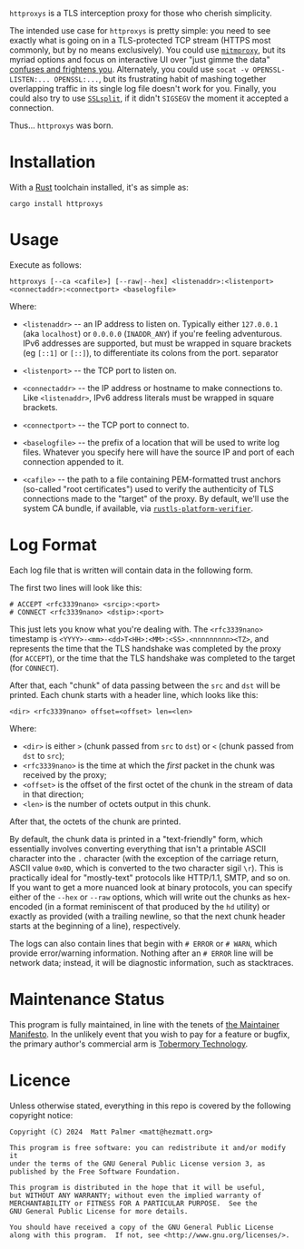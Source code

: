`httproxys` is a TLS interception proxy for those who cherish simplicity.

The intended use case for `httproxys` is pretty simple: you need to see exactly what is going on in a TLS-protected TCP stream (HTTPS most commonly, but by no means exclusively).
You could use [`mitmproxy`](https://mitmproxy.org), but its myriad options and focus on interactive UI over "just gimme the data" [confuses and frightens you](https://en.wikipedia.org/wiki/Unfrozen_Caveman_Lawyer).
Alternately, you could use `socat -v OPENSSL-LISTEN:... OPENSSL:...`, but its frustrating habit of mashing together overlapping traffic in its single log file doesn't work for you.
Finally, you could also try to use [`SSLsplit`](https://www.roe.ch/SSLsplit), if it didn't `SIGSEGV` the moment it accepted a connection.

Thus... `httproxys` was born.


# Installation

With a [Rust](https://rust-lang.org) toolchain installed, it's as simple as:

```
cargo install httproxys
```


# Usage

Execute as follows:

```
httproxys [--ca <cafile>] [--raw|--hex] <listenaddr>:<listenport> <connectaddr>:<connectport> <baselogfile>
```

Where:

* `<listenaddr>` -- an IP address to listen on.
  Typically either `127.0.0.1` (aka `localhost`) or `0.0.0.0` (`INADDR_ANY`) if you're feeling adventurous.
  IPv6 addresses are supported, but must be wrapped in square brackets (eg `[::1]` or `[::]`), to differentiate its colons from the port. separator

* `<listenport>` -- the TCP port to listen on.

* `<connectaddr>` -- the IP address or hostname to make connections to.
  Like `<listenaddr>`, IPv6 address literals must be wrapped in square brackets.

* `<connectport>` -- the TCP port to connect to.

* `<baselogfile>` -- the prefix of a location that will be used to write log files.
  Whatever you specify here will have the source IP and port of each connection appended to it.

* `<cafile>` -- the path to a file containing PEM-formatted trust anchors (so-called "root certificates") used to verify the authenticity of TLS connections made to the "target" of the proxy.
  By default, we'll use the system CA bundle, if available, via [`rustls-platform-verifier`](https://crates.io/crates/rustls-platform-verifier).


# Log Format

Each log file that is written will contain data in the following form.

The first two lines will look like this:

```
# ACCEPT <rfc3339nano> <srcip>:<port>
# CONNECT <rfc3339nano> <dstip>:<port>
```

This just lets you know what you're dealing with.
The `<rfc3339nano>` timestamp is `<YYYY>-<mm>-<dd>T<HH>:<MM>:<SS>.<nnnnnnnnn><TZ>`, and represents the time that the TLS handshake was completed by the proxy (for `ACCEPT`), or the time that the TLS handshake was completed to the target (for `CONNECT`).

After that, each "chunk" of data passing between the `src` and `dst` will be printed.
Each chunk starts with a header line, which looks like this:

```
<dir> <rfc3339nano> offset=<offset> len=<len>
```

Where:

* `<dir>` is either `>` (chunk passed from `src` to `dst`) or `<` (chunk passed from `dst` to `src`);
* `<rfc3339nano>` is the time at which the *first* packet in the chunk was received by the proxy;
* `<offset>` is the offset of the first octet of the chunk in the stream of data in that direction;
* `<len>` is the number of octets output in this chunk.

After that, the octets of the chunk are printed.

By default, the chunk data is printed in a "text-friendly" form, which essentially involves converting everything that isn't a printable ASCII character into the `.` character (with the exception of the carriage return, ASCII value `0x0D`, which is converted to the two character sigil `\r`).
This is practically ideal for "mostly-text" protocols like HTTP/1.1, SMTP, and so on.
If you want to get a more nuanced look at binary protocols, you can specify either of the `--hex` or `--raw` options, which will write out the chunks as hex-encoded (in a format reminiscent of that produced by the `hd` utility) or exactly as provided (with a trailing newline, so that the next chunk header starts at the beginning of a line), respectively.

The logs can also contain lines that begin with `# ERROR` or `# WARN`, which provide error/warning information.
Nothing after an `# ERROR` line will be network data; instead, it will be diagnostic information, such as stacktraces.


# Maintenance Status

This program is fully maintained, in line with the tenets of [the Maintainer Manifesto](https://maintainermanifesto.org).
In the unlikely event that you wish to pay for a feature or bugfix, the primary author's commercial arm is [Tobermory Technology](https://tobermorytech.com).


# Licence

Unless otherwise stated, everything in this repo is covered by the following
copyright notice:

    Copyright (C) 2024  Matt Palmer <matt@hezmatt.org>

    This program is free software: you can redistribute it and/or modify it
    under the terms of the GNU General Public License version 3, as
    published by the Free Software Foundation.

    This program is distributed in the hope that it will be useful,
    but WITHOUT ANY WARRANTY; without even the implied warranty of
    MERCHANTABILITY or FITNESS FOR A PARTICULAR PURPOSE.  See the
    GNU General Public License for more details.

    You should have received a copy of the GNU General Public License
    along with this program.  If not, see <http://www.gnu.org/licenses/>.
